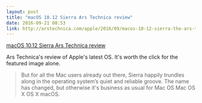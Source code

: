 ```yaml
---
layout: post
title: "macOS 10.12 Sierra Ars Technica review"
date: 2016-09-21 08:53
link: http://arstechnica.com/apple/2016/09/macos-10-12-sierra-the-ars-technica-review/
---
```


[macOS 10.12 Sierra Ars Technica review ](http://arstechnica.com/apple/2016/09/macos-10-12-sierra-the-ars-technica-review/)

Ars Technica's review of Apple's latest OS. It's worth the click for the featured image alone. 

> But for all the Mac users already out there, Sierra happily trundles along in the operating system’s quiet and reliable groove. The name has changed, but otherwise it's business as usual for Mac OS Mac OS X OS X macOS.

